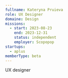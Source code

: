 ```yaml
---
fullname: Kateryna Pruieva
role: UX Designer
domaine: Design
missions:
  - start: 2023-08-23
    end: 2023-12-31
    status: independent
    employer: Scopopop
startups:
  - aplus
memberType: beta
---
```


UX designer

